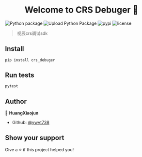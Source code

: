 <h1 align="center">Welcome to CRS Debuger 👋</h1>

![Python package](https://github.com/ywyt738/crs_debuger/workflows/Python%20package/badge.svg)
![Upload Python Package](https://github.com/ywyt738/crs_debuger/workflows/Upload%20Python%20Package/badge.svg)
![pypi](https://img.shields.io/pypi/v/crs_debuger.svg)
![license](https://img.shields.io/pypi/l/crs_debuger.svg)

> 视辰crs调试sdk

## Install

```sh
pip install crs_debuger
```

## Run tests

```sh
pytest
```

## Author

👤 **HuangXiaojun**

* Github: [@ywyt738](https://github.com/ywyt738)

## Show your support

Give a ⭐️ if this project helped you!

